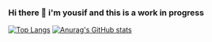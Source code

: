 ### Hi there 👋 i'm yousif and this is a work in progress 

<!--
**antidotee/antidotee** is a ✨ _special_ ✨ repository because its `README.md` (this file) appears on your GitHub profile.

Here are some ideas to get you started:

- 🔭 I’m currently working on ...
- 🌱 I’m currently learning ...
- 👯 I’m looking to collaborate on ...
- 🤔 I’m looking for help with ...
- 💬 Ask me about ...
- 📫 How to reach me: ...
- ⚡ Fun fact: ...
-->
[![Top Langs](https://github-readme-stats.vercel.app/api/top-langs/?username=antidotee&layout=compact)](https://github.com/anuraghazra/github-readme-stats)
[![Anurag's GitHub stats](https://github-readme-stats.vercel.app/api?username=antidotee)](https://github.com/anuraghazra/github-readme-stats)
